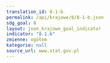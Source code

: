 ```yaml
---
translation_id: 8-1-b
permalink: /api/krajowe/8/8-1-b.json
sdg_goal: 8
layout: json_krajowe_goal_indicator
indicator: "8.1.b"
zmienne: ogółem
kategorie: null
source_url: www.stat.gov.pl
---
```

